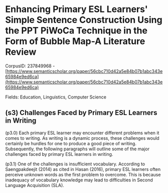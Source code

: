 # Enhancing Primary ESL Learners' Simple Sentence Construction Using the PPT PiWoCa Technique in the Form of Bubble Map-A Literature Review

CorpusID: 237849968 - [https://www.semanticscholar.org/paper/56cbc710d42a5e84b07b1abc343e65984e9ed6ca](https://www.semanticscholar.org/paper/56cbc710d42a5e84b07b1abc343e65984e9ed6ca)

Fields: Education, Linguistics, Computer Science

## (s3) Challenges Faced by Primary ESL Learners in Writing
(p3.0) Each primary ESL learner may encounter different problems when it comes to writing. As writing is a dynamic process, these challenges would certainly be hurdles for one to produce a good piece of writing. Subsequently, the following paragraphs will outline some of the major challenges faced by primary ESL learners in writing.

(p3.1) One of the challenges is insufficient vocabulary. According to Saengpakdeejit (2014) as cited in Hasan (2016), primary ESL learners often perceive unknown words as the first problem to overcome. This is because inadequacy of vocabulary knowledge may lead to difficulties in Second Language Acquisition (SLA).
